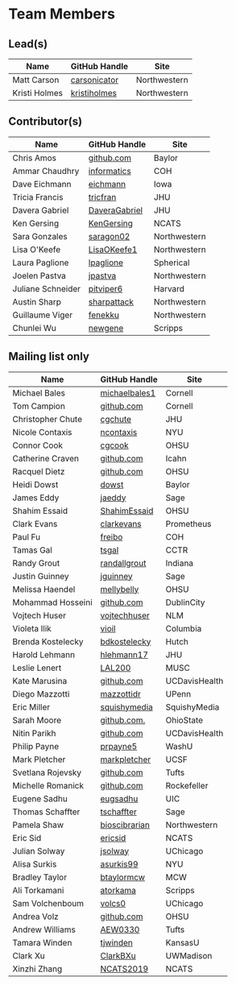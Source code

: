 # Team Members

## Lead(s)
Name | GitHub Handle | Site
-- | -- | --
Matt Carson | [carsonicator](https://github.com/carsonicator) | Northwestern
Kristi Holmes | [kristiholmes](http://github.com/kristiholmes) | Northwestern

## Contributor(s)
Name | GitHub Handle | Site
-- | -- | --
Chris Amos | [github.com](http://github.com) | Baylor
Ammar Chaudhry | [informatics](https://github.com/achaudhry615/informatics) | COH
Dave Eichmann | [eichmann](http://github.com/eichmann) | Iowa
Tricia Francis | [tricfran](http://github.com/tricfran) | JHU
Davera Gabriel | [DaveraGabriel](http://github.com/DaveraGabriel) | JHU
Ken Gersing | [KenGersing](https://github.com/KenGersing) | NCATS
Sara Gonzales | [saragon02](https://github.com/saragon02) | Northwestern
Lisa O'Keefe | [LisaOKeefe1](https://github.com/LisaOKeefe1) | Northwestern
Laura Paglione | [lpaglione](https://github.com/lpaglione) | Spherical
Joelen Pastva | [jpastva](https://github.com/jpastva) | Northwestern
Juliane Schneider | [pitviper6](http://github.com/pitviper6) | Harvard
Austin Sharp | [sharpattack](https://github.com/sharpattack) | Northwestern
Guillaume Viger | [fenekku](https://github.com/fenekku) | Northwestern
Chunlei Wu | [newgene](https://github.com/newgene) | Scripps

## Mailing list only
Name | GitHub Handle | Site
-- | -- | --
Michael Bales | [michaelbales1](http://github.com/michaelbales1) | Cornell
Tom Campion | [github.com](http://github.com) | Cornell
Christopher Chute | [cgchute](https://github.com/cgchute) | JHU
Nicole Contaxis | [ncontaxis](https://github.com/ncontaxis) | NYU
Connor Cook | [cgcook](https://github.com/cgcook) | OHSU
Catherine  Craven | [github.com](http://github.com) | Icahn
Racquel Dietz | [github.com](http://github.com) | OHSU
Heidi Dowst | [dowst](https://github.com/dowst) | Baylor
James Eddy | [jaeddy](https://github.com/jaeddy) | Sage
Shahim Essaid | [ShahimEssaid](http://github.com/ShahimEssaid) | OHSU
Clark Evans | [clarkevans](https://github.com/clarkevans) | Prometheus
Paul Fu | [freibo](http://github.com/freibo) | COH
Tamas Gal | [tsgal](https://github.com/tsgal) | CCTR
Randy Grout | [randallgrout](https://github.com/randallgrout) | Indiana
Justin Guinney | [jguinney](http://github.com/jguinney) | Sage
Melissa Haendel | [mellybelly](http://github.com/mellybelly) | OHSU
Mohammad Hosseini | [github.com](http://github.com) | DublinCity
Vojtech Huser | [vojtechhuser](https://github.com/vojtechhuser) | NLM
Violeta Ilik | [vioil](https://github.com/vioil) | Columbia
Brenda Kostelecky | [bdkostelecky](http://github.com/bdkostelecky) | Hutch
Harold Lehmann | [hlehmann17](https://github.com/hlehmann17) | JHU
Leslie Lenert | [LAL200](https://github.com/LAL200) | MUSC
Kate Marusina | [github.com](http://github.com) | UCDavisHealth
Diego Mazzotti | [mazzottidr](https://github.com/mazzottidr) | UPenn
Eric Miller | [squishymedia](https://github.com/squishymedia) | SquishyMedia
Sarah Moore | [github.com.](http://github.com.) | OhioState
Nitin Parikh | [github.com](http://github.com) | UCDavisHealth
Philip Payne | [prpayne5](http://github.com/prpayne5) | WashU
Mark Pletcher | [markpletcher](https://github.com/markpletcher) | UCSF
Svetlana Rojevsky | [github.com](http://github.com) | Tufts
Michelle Romanick | [github.com](http://github.com) | Rockefeller
Eugene Sadhu | [eugsadhu](https://github.com/eugsadhu) | UIC
Thomas Schaffter | [tschaffter](https://github.com/tschaffter) | Sage
Pamela Shaw | [bioscibrarian](https://github.com/bioscibrarian) | Northwestern
Eric Sid | [ericsid](https://github.com/ericsid) | NCATS
Julian Solway | [jsolway](http://github.com/jsolway) | UChicago
Alisa Surkis | [asurkis99](https://github.com/asurkis99) | NYU
Bradley Taylor | [btaylormcw](https://github.com/btaylormcw) | MCW
Ali Torkamani | [atorkama](https://github.com/atorkama) | Scripps
Sam Volchenboum | [volcs0](https://github.com/volcs0) | UChicago
Andrea Volz | [github.com](http://github.com) | OHSU
Andrew Williams | [AEW0330](http://github.com/AEW0330) | Tufts
Tamara Winden | [tjwinden](http://github.com/tjwinden) | KansasU
Clark Xu | [ClarkBXu](https://github.com/ClarkBXu) | UWMadison
Xinzhi Zhang | [NCATS2019](https://github.com/NCATS2019) | NCATS

